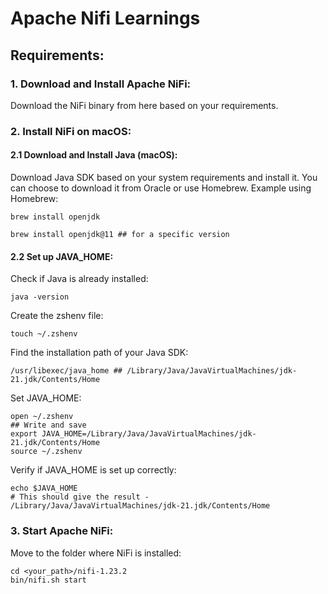 # Apache Nifi Learnings

## Requirements:
### 1. Download and Install Apache NiFi:
Download the NiFi binary from here based on your requirements.
### 2. Install NiFi on macOS:
#### 2.1 Download and Install Java (macOS):
Download Java SDK based on your system requirements and install it. You can choose to download it from Oracle or use Homebrew.
Example using Homebrew:
```
brew install openjdk
```
```
brew install openjdk@11 ## for a specific version
```
#### 2.2 Set up JAVA_HOME:
Check if Java is already installed:
```
java -version
```
Create the zshenv file:
```
touch ~/.zshenv
```
Find the installation path of your Java SDK:
```
/usr/libexec/java_home ## /Library/Java/JavaVirtualMachines/jdk-21.jdk/Contents/Home
```
Set JAVA_HOME:
```
open ~/.zshenv
## Write and save
export JAVA_HOME=/Library/Java/JavaVirtualMachines/jdk-21.jdk/Contents/Home
source ~/.zshenv
```
Verify if JAVA_HOME is set up correctly:
```
echo $JAVA_HOME 
# This should give the result - 
/Library/Java/JavaVirtualMachines/jdk-21.jdk/Contents/Home
```
### 3. Start Apache NiFi:
Move to the folder where NiFi is installed:
```
cd <your_path>/nifi-1.23.2
bin/nifi.sh start
```





